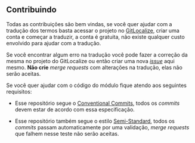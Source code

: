 ## Contribuindo
Todas as contribuições são bem vindas, se você quer ajudar com a tradução dos termos basta acessar o projeto no [GitLocalize]([https://fvtt.crowdin.com/core](https://gitlocalize.com/repo/9234)), criar uma conta e começar a traduzir, a conta é gratuita, não existe qualquer custo envolvido para ajudar com a tradução.

Se você encontrar algum erro na tradução você pode fazer a correção da mesma no projeto do GitLocalize ou então criar uma nova [*issue*](https://github.com/mclemente/fvtt-ptbr-core-translation/issues) aqui mesmo. **Não crie** *merge requests* com alterações na tradução, elas não serão aceitas.

Se você quer ajudar com o código do módulo fique atendo aos seguintes requisitos:

- Esse repositório segue o [Conventional Commits](https://www.conventionalcommits.org/), todos os *commits* devem estar de acordo com essa especificação.

- Esse repositório também segue o estilo [Semi-Standard](https://standardjs.com), todos os *commits* passam automaticamente por uma validação, *merge requests* que falhem nesse teste não serão aceitas.
<br/>
